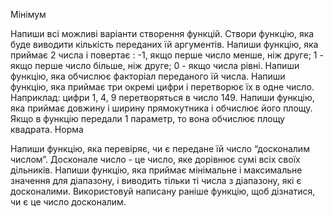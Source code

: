 Мінімум

Напиши всі можливі варіанти створення функцій.
Створи функцію, яка буде виводити кількість переданих їй аргументів.
Напиши функцію, яка приймає 2 числа і повертає :
-1, якщо перше число менше, ніж друге; 
1 - якщо перше число більше, ніж друге; 
0 - якщо числа рівні.
Напиши функцію, яка обчислює факторіал переданого їй числа.
Напиши функцію, яка приймає три окремі цифри і перетворює їх в одне число. Наприклад: цифри 1, 4, 9 перетворяться в число 149.
Напиши функцію, яка приймає довжину і ширину прямокутника і обчислює його площу. Якщо в функцію передали 1 параметр, то вона обчислює площу квадрата.
Норма

Напиши функцію, яка перевіряє, чи є передане їй число “досконалим числом”. Досконале число - це число, яке дорівнює сумі всіх своїх дільників.
Напиши функцію, яка приймає мінімальне і максимальне значення для діапазону, і виводить тільки ті числа з діапазону, які є досконалими. Використовуй написану раніше функцію, щоб дізнатися, чи є це число досконалим.
